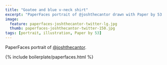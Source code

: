 ```yaml
---
title: "Goatee and blue v-neck shirt"
excerpt: "PaperFaces portrait of @joshthecantor drawn with Paper by 53 on an iPad."
image: 
  feature: paperfaces-joshthecantor-twitter-lg.jpg
  thumb: paperfaces-joshthecantor-twitter-150.jpg
tags: [portrait, illustration, Paper by 53]
---
```


PaperFaces portrait of [@joshthecantor](http://twitter.com/joshthecantor).

{% include boilerplate/paperfaces.html %}